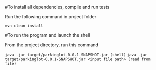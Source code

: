 #To install all dependencies, compile and run tests

Run the following command in project folder

```mvn clean install```

#To run the program and launch the shell

From the project directory, run this command

```java -jar target/parkinglot-0.0.1-SNAPSHOT.jar (shell)```
```java -jar target/parkinglot-0.0.1-SNAPSHOT.jar <input file path> (read from file)```